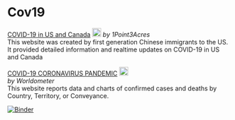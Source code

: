 # Cov19


[COVID-19 in US and Canada](https://coronavirus.1point3acres.com/en)
<img src="https://pbs.twimg.com/profile_images/1236417800891060225/WPYFi-8N_400x400.jpg" alt="icon" width="20"/>
_by 1Point3Acres_  
This website was created by first generation Chinese immigrants to the US. It provided detailed information and realtime updates on COVID-19 in US and Canada

[COVID-19 CORONAVIRUS PANDEMIC](https://www.worldometers.info/coronavirus/)
<img src="https://www.worldometers.info/favicon/favicon.ico" alt="icon" width="20"/>  
_by Worldometer_  
This website reports data and charts of confirmed cases and deaths by Country, Territory, or Conveyance.


[![Binder](https://mybinder.org/badge_logo.svg)](https://mybinder.org/v2/gh/ychenzgithub/Cov19/master)
